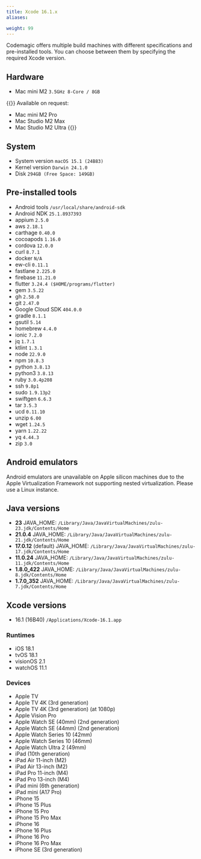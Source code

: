```yaml
---
title: Xcode 16.1.x
aliases:

weight: 99
---
```


Codemagic offers multiple build machines with different specifications and pre-installed tools. You can choose between them by specifying the required Xcode version.

## Hardware

- Mac mini M2 `3.5GHz 8-Core / 8GB`

{{<notebox>}}
Available on request:
- Mac mini M2 Pro
- Mac Studio M2 Max
- Mac Studio M2 Ultra
{{</notebox>}}

## System

- System version `macOS 15.1 (24B83)`
- Kernel version `Darwin 24.1.0`
- Disk `294GB (Free Space: 149GB)`

## Pre-installed tools

- Android tools `/usr/local/share/android-sdk`
- Android NDK `25.1.8937393`
- appium `2.5.0`
- aws `2.18.1`
- carthage `0.40.0`
- cocoapods `1.16.0`
- cordova `12.0.0`
- curl `8.7.1`
- docker `N/A`
- ew-cli `0.11.1`
- fastlane `2.225.0`
- firebase `11.21.0`
- flutter `3.24.4 ($HOME/programs/flutter)`
- gem `3.5.22`
- gh `2.58.0`
- git `2.47.0`
- Google Cloud SDK `404.0.0`
- gradle `8.1.1`
- gsutil `5.14`
- homebrew `4.4.0`
- ionic `7.2.0`
- jq `1.7.1`
- ktlint `1.3.1`
- node `22.9.0`
- npm `10.8.3`
- python `3.8.13`
- python3 `3.8.13`
- ruby `3.0.4p208`
- ssh `9.8p1`
- sudo `1.9.13p2`
- swiftgen `6.6.3`
- tar `3.5.3`
- ucd `0.11.10`
- unzip `6.00`
- wget `1.24.5`
- yarn `1.22.22`
- yq `4.44.3`
- zip `3.0`

## Android emulators

Android emulators are unavailable on Apple silicon machines due to the Apple Virtualization Framework not supporting nested virtualization. Please use a Linux instance.

## Java versions

- **23** JAVA_HOME: `/Library/Java/JavaVirtualMachines/zulu-23.jdk/Contents/Home`
- **21.0.4** JAVA_HOME: `/Library/Java/JavaVirtualMachines/zulu-21.jdk/Contents/Home`
- **17.0.12** (default) JAVA_HOME: `/Library/Java/JavaVirtualMachines/zulu-17.jdk/Contents/Home`
- **11.0.24** JAVA_HOME: `/Library/Java/JavaVirtualMachines/zulu-11.jdk/Contents/Home`
- **1.8.0_422** JAVA_HOME: `/Library/Java/JavaVirtualMachines/zulu-8.jdk/Contents/Home`
- **1.7.0_352** JAVA_HOME: `/Library/Java/JavaVirtualMachines/zulu-7.jdk/Contents/Home`

## Xcode versions

- 16.1 (16B40) `/Applications/Xcode-16.1.app`

### Runtimes

- iOS 18.1
- tvOS 18.1
- visionOS 2.1
- watchOS 11.1

### Devices

- Apple TV
- Apple TV 4K (3rd generation)
- Apple TV 4K (3rd generation) (at 1080p)
- Apple Vision Pro
- Apple Watch SE (40mm) (2nd generation)
- Apple Watch SE (44mm) (2nd generation)
- Apple Watch Series 10 (42mm)
- Apple Watch Series 10 (46mm)
- Apple Watch Ultra 2 (49mm)
- iPad (10th generation)
- iPad Air 11-inch (M2)
- iPad Air 13-inch (M2)
- iPad Pro 11-inch (M4)
- iPad Pro 13-inch (M4)
- iPad mini (6th generation)
- iPad mini (A17 Pro)
- iPhone 15
- iPhone 15 Plus
- iPhone 15 Pro
- iPhone 15 Pro Max
- iPhone 16
- iPhone 16 Plus
- iPhone 16 Pro
- iPhone 16 Pro Max
- iPhone SE (3rd generation)
